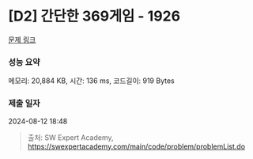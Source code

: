 # [D2] 간단한 369게임 - 1926 

[문제 링크](https://swexpertacademy.com/main/code/problem/problemDetail.do?contestProbId=AV5PTeo6AHUDFAUq) 

### 성능 요약

메모리: 20,884 KB, 시간: 136 ms, 코드길이: 919 Bytes

### 제출 일자

2024-08-12 18:48



> 출처: SW Expert Academy, https://swexpertacademy.com/main/code/problem/problemList.do